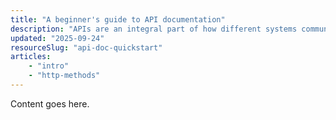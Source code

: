 ```yaml
---
title: "A beginner's guide to API documentation"
description: "APIs are an integral part of how different systems communicate with each other, and are one of the most important components of modern software development. This guide gives you a quick intro to what APIs are and how to document them."
updated: "2025-09-24"
resourceSlug: "api-doc-quickstart"
articles:
    - "intro"
    - "http-methods"
---
```

Content goes here.